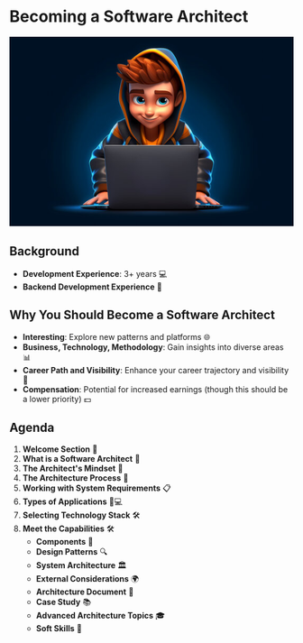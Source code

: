 # Becoming a Software Architect

![Project Screenshot](z_keepmeatthebottom.jpg)

## Background

- **Development Experience**: 3+ years 💻
- **Backend Development Experience** 🔧

## Why You Should Become a Software Architect

- **Interesting**: Explore new patterns and platforms 🌐
- **Business, Technology, Methodology**: Gain insights into diverse areas 📊
- **Career Path and Visibility**: Enhance your career trajectory and visibility 🚀
- **Compensation**: Potential for increased earnings (though this should be a lower priority) 💵

## Agenda

1. **Welcome Section** 👋
2. **What is a Software Architect** 🤔
3. **The Architect's Mindset** 🧠
4. **The Architecture Process** 🔄
5. **Working with System Requirements** 📋
6. **Types of Applications** 📱💻
7. **Selecting Technology Stack** 🛠️
8. **Meet the Capabilities** 🛠️
    - **Components** 🔲
    - **Design Patterns** 🔍
    - **System Architecture** 🏛️
    - **External Considerations** 🌍
    - **Architecture Document** 📑
    - **Case Study** 📚
    - **Advanced Architecture Topics** 🎓
    - **Soft Skills** 🤝
